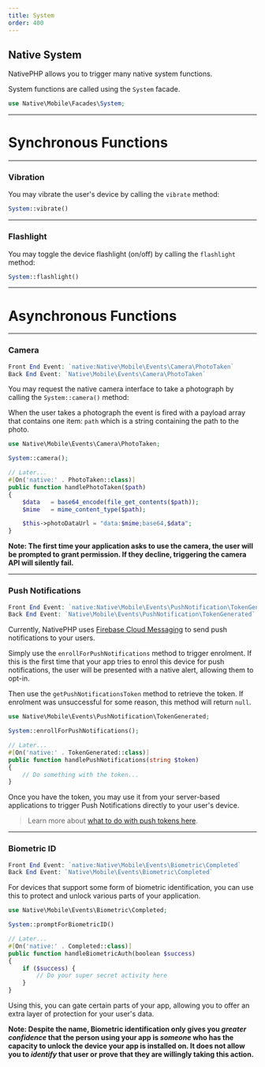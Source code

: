 ```yaml
---
title: System
order: 400
---
```


## Native System

NativePHP allows you to trigger many native system functions.

System functions are called using the `System` facade.

```php
use Native\Mobile\Facades\System;
```
---

# Synchronous Functions
---

### Vibration

You may vibrate the user's device by calling the `vibrate` method:

```php
System::vibrate()
```
---
### Flashlight

You may toggle the device flashlight (on/off) by calling the `flashlight` method:

```php
System::flashlight()
```
---

# Asynchronous Functions
---

### Camera 
```php
Front End Event: `native:Native\Mobile\Events\Camera\PhotoTaken`
Back End Event: `Native\Mobile\Events\Camera\PhotoTaken`
```

You may request the native camera interface to take a photograph by calling the `System::camera()` method:

When the user takes a photograph the event is fired with a payload array that contains one item: `path` 
which is a string containing the path to the photo.

```php
use Native\Mobile\Events\Camera\PhotoTaken;

System::camera();

// Later...
#[On('native:' . PhotoTaken::class)]
public function handlePhotoTaken($path)
{
    $data   = base64_encode(file_get_contents($path));
    $mime   = mime_content_type($path);

    $this->photoDataUrl = "data:$mime;base64,$data";
}
```

**Note: The first time your application asks to use the camera, the user will be prompted to grant permission. If they
decline, triggering the camera API will silently fail.**

---

### Push Notifications
```php
Front End Event: `native:Native\Mobile\Events\PushNotification\TokenGenerated`
Back End Event: `Native\Mobile\Events\PushNotification\TokenGenerated`
```
Currently, NativePHP uses [Firebase Cloud Messaging](https://firebase.google.com/docs/cloud-messaging) to send push notifications to your users.

Simply use the `enrollForPushNotifications` method to trigger enrolment. If this is the first time that your app tries
to enrol this device for push notifications, the user will be presented with a native alert, allowing them to opt-in.

Then use the `getPushNotificationsToken` method to retrieve the token. If enrolment was unsuccessful for some reason,
this method will return `null`.

```php
use Native\Mobile\Events\PushNotification\TokenGenerated;

System::enrollForPushNotifications();

// Later...
#[On('native:' . TokenGenerated::class)]
public function handlePushNotifications(string $token)
{
    // Do something with the token...
}
```
Once you have the token, you may use it from your server-based applications to trigger Push Notifications directly to
your user's device.

> Learn more about [what to do with push tokens here](/docs/mobile/1/digging-deeper/push-notifications).

---

### Biometric ID
```php
Front End Event: `native:Native\Mobile\Events\Biometric\Completed`
Back End Event: `Native\Mobile\Events\Biometric\Completed`
```

For devices that support some form of biometric identification, you can use this to protect and unlock various parts
of your application.

```php
use Native\Mobile\Events\Biometric\Completed;

System::promptForBiometricID()

// Later...
#[On('native:' . Completed::class)]
public function handleBiometricAuth(boolean $success)
{
    if ($success) {
        // Do your super secret activity here
    }
}
```

Using this, you can gate certain parts of your app, allowing you to offer an extra layer of protection for your user's
data.

**Note: Despite the name, Biometric identification only gives you *greater confidence* that the person using your app
is *someone* who has the capacity to unlock the device your app is installed on. It does not allow you to *identify*
that user or prove that they are willingly taking this action.**

